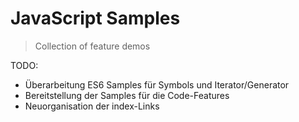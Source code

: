 # JavaScript Samples

> Collection of feature demos

TODO:
 - Überarbeitung ES6 Samples für Symbols und Iterator/Generator
 - Bereitstellung der Samples für die Code-Features
 - Neuorganisation der index-Links
